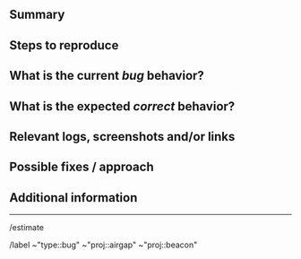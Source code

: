 <!---
1. Before opening a new issue, make sure it isn't a duplicate.

2. Include the name of the affected component, eg: account-transaction-list or scan-address

3. Fill all proposed paragraphs (even with NA, if nothing available)
--->

## Summary

<!--- Summarize the bug encountered concisely --->

## Steps to reproduce

<!--- How one can reproduce the issue - this is very important --->

## What is the current _bug_ behavior?

<!--- What actually happens --->

## What is the expected _correct_ behavior?

<!--- What you should see instead --->

## Relevant logs, screenshots and/or links

<!--- Paste any relevant logs - please use code blocks (```) to format console output,
logs, and code as it's tough to read otherwise. --->

## Possible fixes / approach

<!--- If you can, link to the line of code that might be responsible for the problem or describe how to solve it  --->

## Additional information

<!--- anything that might be important for whoever works with this issue  --->

---

<!--- if you know already how long it takes, add an estimate eg. 2h or 1d --->

/estimate

<!--- these standard labels will be added to this issue>--->

/label ~"type::bug" ~"proj::airgap" ~"proj::beacon"
